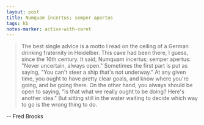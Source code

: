 ```yaml
---
layout: post
title: Numquam incertus; semper apertus
tags: kb
notes-marker: active-with-caret
---
```


> The best single advice is a motto I read on the ceiling of a German drinking fraternity in Heidelber. This cave had been there, I guess, since the 16th century. It said, Numquam incertus; semper apertus: "Never uncertain, always open." Sometimes the first part is put as saying, "You can't steer a ship that's not underway." At any given time, you ought to have pretty clear goals, and know where you're going, and be going there. On the other hand, you always should be open to saying, "Is that what we really ought to be doing? Here's another idea." But sitting still in the water waiting to decide which way to go is the wrong thing to do.

-- Fred Brooks
